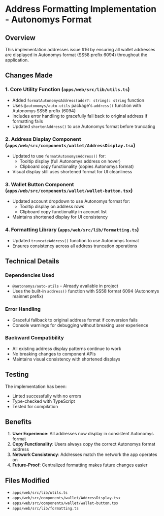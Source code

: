 # Address Formatting Implementation - Autonomys Format

## Overview

This implementation addresses issue #16 by ensuring all wallet addresses are displayed in Autonomys format (SS58 prefix 6094) throughout the application.

## Changes Made

### 1. Core Utility Function (`apps/web/src/lib/utils.ts`)

- Added `formatAutonomysAddress(addr?: string): string` function
- Uses `@autonomys/auto-utils` package's `address()` function with Autonomys SS58 prefix (6094)
- Includes error handling to gracefully fall back to original address if formatting fails
- Updated `shortenAddress()` to use Autonomys format before truncating

### 2. Address Display Component (`apps/web/src/components/wallet/AddressDisplay.tsx`)

- Updated to use `formatAutonomysAddress()` for:
  - Tooltip display (full Autonomys address on hover)
  - Clipboard copy functionality (copies Autonomys format)
- Visual display still uses shortened format for UI cleanliness

### 3. Wallet Button Component (`apps/web/src/components/wallet/wallet-button.tsx`)

- Updated account dropdown to use Autonomys format for:
  - Tooltip display on address rows
  - Clipboard copy functionality in account list
- Maintains shortened display for UI consistency

### 4. Formatting Library (`apps/web/src/lib/formatting.ts`)

- Updated `truncateAddress()` function to use Autonomys format
- Ensures consistency across all address truncation operations

## Technical Details

### Dependencies Used

- `@autonomys/auto-utils` - Already available in project
- Uses the built-in `address()` function with SS58 format 6094 (Autonomys mainnet prefix)

### Error Handling

- Graceful fallback to original address format if conversion fails
- Console warnings for debugging without breaking user experience

### Backward Compatibility

- All existing address display patterns continue to work
- No breaking changes to component APIs
- Maintains visual consistency with shortened displays

## Testing

The implementation has been:
- Linted successfully with no errors
- Type-checked with TypeScript
- Tested for compilation

## Benefits

1. **User Experience**: All addresses now display in consistent Autonomys format
2. **Copy Functionality**: Users always copy the correct Autonomys format address
3. **Network Consistency**: Addresses match the network the app operates on
4. **Future-Proof**: Centralized formatting makes future changes easier

## Files Modified

- `apps/web/src/lib/utils.ts`
- `apps/web/src/components/wallet/AddressDisplay.tsx`
- `apps/web/src/components/wallet/wallet-button.tsx`  
- `apps/web/src/lib/formatting.ts`